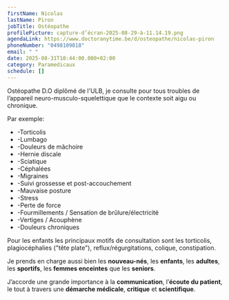 ```yaml
---
firstName: Nicolas
lastName: Piron
jobTitle: Ostéopathe
profilePicture: capture-d’écran-2025-08-29-à-11.14.19.png
agendaLink: https://www.doctoranytime.be/d/osteopathe/nicolas-piron
phoneNumber: "0498109818"
email: " "
date: 2025-08-31T10:44:00.000+02:00
category: Paramedicaux
schedule: []
---
```

Ostéopathe D.O diplômé de l'ULB, je consulte pour tous troubles de l’appareil neuro-musculo-squelettique que le contexte soit aigu ou chronique. 

Par exemple: 

* \-Torticolis
* \-Lumbago
* \-Douleurs de mâchoire
* \-Hernie discale
* \-Sciatique
* \-Céphalées
* \-Migraines
* \-Suivi grossesse et post-accouchement 
* \-Mauvaise posture
* \-Stress
* \-Perte de force
* \-Fourmillements / Sensation de brûlure/électricité
* \-Vertiges / Acouphène
* \-Douleurs chroniques

Pour les enfants les principaux motifs de consultation sont les torticolis, plagiocéphalies ("tête plate"), reflux/régurgitations, colique, constipation. 

Je prends en charge aussi bien les **nouveau-nés**, les **enfants**, les **adultes**, les **sportifs**, les **femmes enceintes** que les **seniors**.

J’accorde une grande importance à la **communication**, l’**écoute du patient**, le tout à travers une **démarche médicale**, **critique** et **scientifique**.
